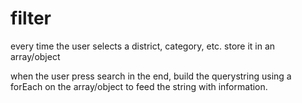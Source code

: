 # filter
every time the user selects a district, category, etc. store it in an array/object

when the user press search in the end, build the querystring using a forEach on the array/object to feed the string with information.

